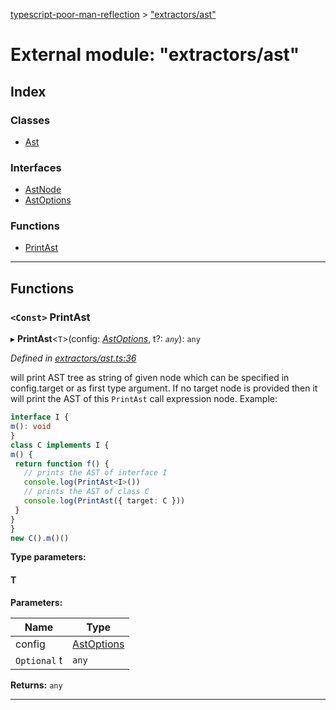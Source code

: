 [typescript-poor-man-reflection](../README.md) > ["extractors/ast"](../modules/_extractors_ast_.md)

# External module: "extractors/ast"

## Index

### Classes

* [Ast](../classes/_extractors_ast_.ast.md)

### Interfaces

* [AstNode](../interfaces/_extractors_ast_.astnode.md)
* [AstOptions](../interfaces/_extractors_ast_.astoptions.md)

### Functions

* [PrintAst](_extractors_ast_.md#printast)

---

## Functions

<a id="printast"></a>

### `<Const>` PrintAst

▸ **PrintAst**<`T`>(config: *[AstOptions](../interfaces/_extractors_ast_.astoptions.md)*, t?: *`any`*): `any`

*Defined in [extractors/ast.ts:36](https://github.com/cancerberoSgx/typescript-poor-man-reflection/blob/8c7c887/src/extractors/ast.ts#L36)*

will print AST tree as string of given node which can be specified in config.target or as first type argument. If no target node is provided then it will print the AST of this `PrintAst` call expression node. Example:

```ts
interface I {
m(): void
}
class C implements I {
m() {
 return function f() {
   // prints the AST of interface I
   console.log(PrintAst<I>())
   // prints the AST of class C
   console.log(PrintAst({ target: C }))
 }
}
}
new C().m()()
```

**Type parameters:**

#### T 
**Parameters:**

| Name | Type |
| ------ | ------ |
| config | [AstOptions](../interfaces/_extractors_ast_.astoptions.md) |
| `Optional` t | `any` |

**Returns:** `any`

___

